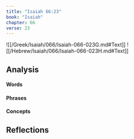 ```yaml
---
title: "Isaiah 66:23"
book: "Isaiah"
chapter: 66
verse: 23
---
```

![[/Greek/Isaiah/066/Isaiah-066-023G.md#Text]]
![[/Hebrew/Isaiah/066/Isaiah-066-023H.md#Text]]

## Analysis

#### Words

#### Phrases

#### Concepts

## Reflections
